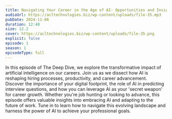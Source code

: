```yaml
---
title: Navigating Your Career in the Age of AI- Opportunities and Insights 
audioUrl: https://acltechnologies.biz/wp-content/uploads/file-35.mp3
pubDate: 2024-11-06
duration: 12:40
size: 12.2
cover: https://acltechnologies.biz/wp-content/uploads/file-35.png
explicit: false
episode: 1
season: 1
episodeType: full
---
```

In this episode of The Deep Dive, we explore the transformative impact of artificial intelligence on our careers. Join us as we dissect how AI is reshaping hiring processes, productivity, and career advancement. Discover the importance of your digital footprint, the role of AI in predicting interview questions, and how you can leverage AI as your 'secret weapon' for career growth. Whether you're job hunting or looking to advance, this episode offers valuable insights into embracing AI and adapting to the future of work. Tune in to learn how to navigate this evolving landscape and harness the power of AI to achieve your professional goals.